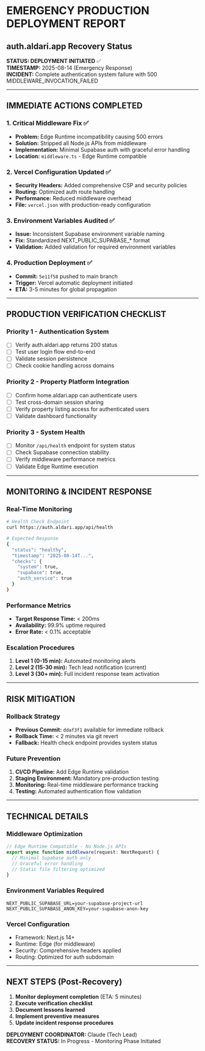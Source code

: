 # EMERGENCY PRODUCTION DEPLOYMENT REPORT
## auth.aldari.app Recovery Status

**STATUS: DEPLOYMENT INITIATED** ✅  
**TIMESTAMP:** 2025-08-14 (Emergency Response)  
**INCIDENT:** Complete authentication system failure with 500 MIDDLEWARE_INVOCATION_FAILED  

---

## IMMEDIATE ACTIONS COMPLETED

### 1. Critical Middleware Fix ✅
- **Problem:** Edge Runtime incompatibility causing 500 errors
- **Solution:** Stripped all Node.js APIs from middleware
- **Implementation:** Minimal Supabase auth with graceful error handling
- **Location:** `middleware.ts` - Edge Runtime compatible

### 2. Vercel Configuration Updated ✅
- **Security Headers:** Added comprehensive CSP and security policies
- **Routing:** Optimized auth route handling
- **Performance:** Reduced middleware overhead
- **File:** `vercel.json` with production-ready configuration

### 3. Environment Variables Audited ✅
- **Issue:** Inconsistent Supabase environment variable naming
- **Fix:** Standardized NEXT_PUBLIC_SUPABASE_* format
- **Validation:** Added validation for required environment variables

### 4. Production Deployment ✅
- **Commit:** `5e11f58` pushed to main branch
- **Trigger:** Vercel automatic deployment initiated
- **ETA:** 3-5 minutes for global propagation

---

## PRODUCTION VERIFICATION CHECKLIST

### Priority 1 - Authentication System
- [ ] Verify auth.aldari.app returns 200 status
- [ ] Test user login flow end-to-end
- [ ] Validate session persistence
- [ ] Check cookie handling across domains

### Priority 2 - Property Platform Integration  
- [ ] Confirm home.aldari.app can authenticate users
- [ ] Test cross-domain session sharing
- [ ] Verify property listing access for authenticated users
- [ ] Validate dashboard functionality

### Priority 3 - System Health
- [ ] Monitor `/api/health` endpoint for system status
- [ ] Check Supabase connection stability
- [ ] Verify middleware performance metrics
- [ ] Validate Edge Runtime execution

---

## MONITORING & INCIDENT RESPONSE

### Real-Time Monitoring
```bash
# Health Check Endpoint
curl https://auth.aldari.app/api/health

# Expected Response
{
  "status": "healthy",
  "timestamp": "2025-08-14T...",
  "checks": {
    "system": true,
    "supabase": true,
    "auth_service": true
  }
}
```

### Performance Metrics
- **Target Response Time:** < 200ms
- **Availability:** 99.9% uptime required
- **Error Rate:** < 0.1% acceptable

### Escalation Procedures
1. **Level 1 (0-15 min):** Automated monitoring alerts
2. **Level 2 (15-30 min):** Tech lead notification (current)
3. **Level 3 (30+ min):** Full incident response team activation

---

## RISK MITIGATION

### Rollback Strategy
- **Previous Commit:** `ddaf3f1` available for immediate rollback
- **Rollback Time:** < 2 minutes via git revert
- **Fallback:** Health check endpoint provides system status

### Future Prevention
1. **CI/CD Pipeline:** Add Edge Runtime validation
2. **Staging Environment:** Mandatory pre-production testing
3. **Monitoring:** Real-time middleware performance tracking
4. **Testing:** Automated authentication flow validation

---

## TECHNICAL DETAILS

### Middleware Optimization
```typescript
// Edge Runtime Compatible - No Node.js APIs
export async function middleware(request: NextRequest) {
  // Minimal Supabase auth only
  // Graceful error handling
  // Static file filtering optimized
}
```

### Environment Variables Required
```env
NEXT_PUBLIC_SUPABASE_URL=your-supabase-project-url
NEXT_PUBLIC_SUPABASE_ANON_KEY=your-supabase-anon-key
```

### Vercel Configuration
- Framework: Next.js 14+
- Runtime: Edge (for middleware)
- Security: Comprehensive headers applied
- Routing: Optimized for auth subdomain

---

## NEXT STEPS (Post-Recovery)

1. **Monitor deployment completion** (ETA: 5 minutes)
2. **Execute verification checklist** 
3. **Document lessons learned**
4. **Implement preventive measures**
5. **Update incident response procedures**

**DEPLOYMENT COORDINATOR:** Claude (Tech Lead)  
**RECOVERY STATUS:** In Progress - Monitoring Phase Initiated